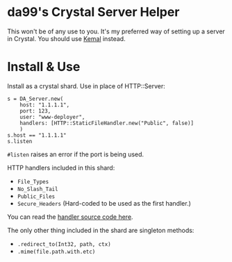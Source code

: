
da99's Crystal Server Helper
============================

This won't be of any use to you. It's my preferred
way of setting up a server in Crystal. You should
use [Kemal](https://kemalcr.com/) instead.


Install & Use
============

Install as a crystal shard. Use in place of HTTP::Server:

```crystal
s = DA_Server.new(
    host: "1.1.1.1",
    port: 123,
    user: "www-deployer",
    handlers: [HTTP::StaticFileHandler.new("Public", false)]
    )
s.host == "1.1.1.1"
s.listen
```

`#listen` raises an error if the port is being used.

HTTP handlers included in this shard:

- `File_Types`
- `No_Slash_Tail`
- `Public_Files`
- `Secure_Headers` (Hard-coded to be used as the first handler.)

You can read the [handler source code here](https://github.com/da99/da_server/blob/master/src/da_server/Secure_Headers.cr).

The only other thing included in the shard are singleton methods:

- `.redirect_to(Int32, path, ctx)`
- `.mime(file.path.with.etc)`

